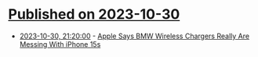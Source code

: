 # [Published on 2023-10-30](index.md)

* [2023-10-30, 21:20:00](https://apple.slashdot.org/story/23/10/30/1812202/apple-says-bmw-wireless-chargers-really-are-messing-with-iphone-15s?utm_source=rss1.0mainlinkanon&utm_medium=feed) - [Apple Says BMW Wireless Chargers Really Are Messing With iPhone 15s](https://apple.slashdot.org/story/23/10/30/1812202/apple-says-bmw-wireless-chargers-really-are-messing-with-iphone-15s?utm_source=rss1.0mainlinkanon&utm_medium=feed)
